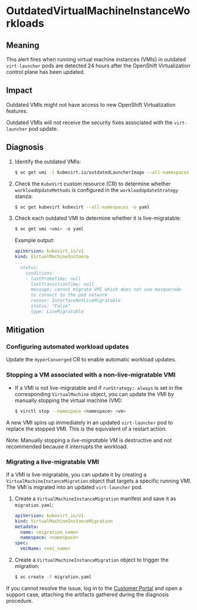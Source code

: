 # OutdatedVirtualMachineInstanceWorkloads
<!-- Edited by apinnick Nov 2022-->

## Meaning

This alert fires when running virtual machine instances (VMIs) in
outdated `virt-launcher` pods are detected 24 hours after the OpenShift
Virtualization control plane has been updated.

## Impact

Outdated VMIs might not have access to new OpenShift Virtualization
features.

Outdated VMIs will not receive the security fixes associated with
the `virt-launcher` pod update.

## Diagnosis

1. Identify the outdated VMIs:

   ```bash
   $ oc get vmi -l kubevirt.io/outdatedLauncherImage --all-namespaces
   ```

2. Check the `KubeVirt` custom resource (CR) to determine whether
`workloadUpdateMethods` is configured in the `workloadUpdateStrategy`
stanza:

   ```bash
   $ oc get kubevirt kubevirt --all-namespaces -o yaml
   ```

3. Check each outdated VMI to determine whether it is live-migratable:

   ```bash
   $ oc get vmi <vmi> -o yaml
   ```

   Example output:

   ```yaml
   apiVersion: kubevirt.io/v1
   kind: VirtualMachineInstance
   ...
     status:
       conditions:
       - lastProbeTime: null
         lastTransitionTime: null
         message: cannot migrate VMI which does not use masquerade
         to connect to the pod network
         reason: InterfaceNotLiveMigratable
         status: "False"
         type: LiveMigratable
   ```

## Mitigation

### Configuring automated workload updates

Update the `HyperConverged` CR to enable automatic workload updates.

### Stopping a VM associated with a non-live-migratable VMI

- If a VMI is not live-migratable and if `runStrategy: always` is
set in the corresponding `VirtualMachine` object, you can update the
VMI by manually stopping the virtual machine (VM):

  ```bash
  $ virctl stop --namespace <namespace> <vm>
  ```

A new VMI spins up immediately in an updated `virt-launcher` pod to
replace the stopped VMI. This is the equivalent of a restart action.

Note: Manually stopping a _live-migratable_ VM is destructive and
not recommended because it interrupts the workload.

### Migrating a live-migratable VMI

If a VMI is live-migratable, you can update it by creating a `VirtualMachineInstanceMigration`
object that targets a specific running VMI. The VMI is migrated into
an updated `virt-launcher` pod.

1. Create a `VirtualMachineInstanceMigration` manifest and save it
as `migration.yaml`:

   ```yaml
   apiVersion: kubevirt.io/v1
   kind: VirtualMachineInstanceMigration
   metadata:
     name: <migration_name>
     namespace: <namespace>
   spec:
     vmiName: <vmi_name>
   ```

2. Create a `VirtualMachineInstanceMigration` object to trigger the
migration:

   ```bash
   $ oc create -f migration.yaml
   ```

If you cannot resolve the issue, log in to the
[Customer Portal](https://access.redhat.com) and open a support case,
attaching the artifacts gathered during the diagnosis procedure.
